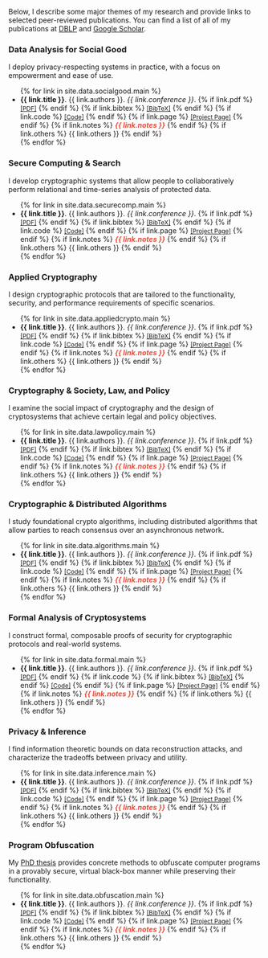 Below, I describe some major themes of my research and provide links to selected peer-reviewed publications. You can find a list of all of my publications at <a href="https://dblp.org/pid/59/6288.html"><i class="ai ai-dblp"></i> DBLP</a> and <a href="https://scholar.google.com/citations?user=lneZSfIAAAAJ"><i class="ai ai-google-scholar"></i> Google Scholar</a>.


### <i class="fa fa-users"></i> Data Analysis for Social Good

I deploy privacy-respecting systems in practice, with a focus on empowerment and ease of use.

<ul>
{% for link in site.data.socialgood.main %}
<li>
    <strong>{{ link.title }}</strong>.
    {{ link.authors }}.
    <em>{{ link.conference }}</em>.
    {% if link.pdf %} 
      <a href="{{ link.pdf }}" style="font-size:12px;">[PDF]</a>
      {% endif %}
      {% if link.bibtex %} 
      <a href="{{ link.bibtex }}" style="font-size:12px;">[BibTeX]</a>
      {% endif %}
      {% if link.code %} 
      <a href="{{ link.code }}" style="font-size:12px;">[Code]</a>
      {% endif %}
      {% if link.page %} 
      <a href="{{ link.page }}" style="font-size:12px;">[Project Page]</a>
      {% endif %}
      {% if link.notes %} 
      <strong> <i style="color:#e74d3c">{{ link.notes }}</i></strong>
      {% endif %}
      {% if link.others %} 
      {{ link.others }}
      {% endif %}
</li>
{% endfor %}
</ul>



### <i class="fa fa-database"></i> Secure Computing & Search

I develop cryptographic systems that allow people to collaboratively perform relational and time-series analysis of protected data.

<ul>
{% for link in site.data.securecomp.main %}
<li>
    <strong>{{ link.title }}</strong>.
    {{ link.authors }}.
    <em>{{ link.conference }}</em>.
    {% if link.pdf %} 
      <a href="{{ link.pdf }}" style="font-size:12px;">[PDF]</a>
      {% endif %}
      {% if link.bibtex %} 
      <a href="{{ link.bibtex }}" style="font-size:12px;">[BibTeX]</a>
      {% endif %}
      {% if link.code %} 
      <a href="{{ link.code }}" style="font-size:12px;">[Code]</a>
      {% endif %}
      {% if link.page %} 
      <a href="{{ link.page }}" style="font-size:12px;">[Project Page]</a>
      {% endif %}
      {% if link.notes %} 
      <strong> <i style="color:#e74d3c">{{ link.notes }}</i></strong>
      {% endif %}
      {% if link.others %} 
      {{ link.others }}
      {% endif %}
</li>
{% endfor %}
</ul>



### <i class="fa fa-cloud"></i> Applied Cryptography

I design cryptographic protocols that are tailored to the functionality, security, and performance requirements of specific scenarios.

<ul>
{% for link in site.data.appliedcrypto.main %}
<li>
    <strong>{{ link.title }}</strong>.
    {{ link.authors }}.
    <em>{{ link.conference }}</em>.
    {% if link.pdf %} 
      <a href="{{ link.pdf }}" style="font-size:12px;">[PDF]</a>
      {% endif %}
      {% if link.bibtex %} 
      <a href="{{ link.bibtex }}" style="font-size:12px;">[BibTeX]</a>
      {% endif %}
      {% if link.code %} 
      <a href="{{ link.code }}" style="font-size:12px;">[Code]</a>
      {% endif %}
      {% if link.page %} 
      <a href="{{ link.page }}" style="font-size:12px;">[Project Page]</a>
      {% endif %}
      {% if link.notes %} 
      <strong> <i style="color:#e74d3c">{{ link.notes }}</i></strong>
      {% endif %}
      {% if link.others %} 
      {{ link.others }}
      {% endif %}
</li>
{% endfor %}
</ul>



### <i class="fa fa-balance-scale"></i> Cryptography & Society, Law, and Policy

I examine the social impact of cryptography and the design of cryptosystems that achieve certain legal and policy objectives.

<ul>
{% for link in site.data.lawpolicy.main %}
<li>
    <strong>{{ link.title }}</strong>.
    {{ link.authors }}.
    <em>{{ link.conference }}</em>.
    {% if link.pdf %} 
      <a href="{{ link.pdf }}" style="font-size:12px;">[PDF]</a>
      {% endif %}
      {% if link.bibtex %} 
      <a href="{{ link.bibtex }}" style="font-size:12px;">[BibTeX]</a>
      {% endif %}
      {% if link.code %} 
      <a href="{{ link.code }}" style="font-size:12px;">[Code]</a>
      {% endif %}
      {% if link.page %} 
      <a href="{{ link.page }}" style="font-size:12px;">[Project Page]</a>
      {% endif %}
      {% if link.notes %} 
      <strong> <i style="color:#e74d3c">{{ link.notes }}</i></strong>
      {% endif %}
      {% if link.others %} 
      {{ link.others }}
      {% endif %}
</li>
{% endfor %}
</ul>



### <i class="fa fa-server"></i> Cryptographic & Distributed Algorithms

I study foundational crypto algorithms, including distributed algorithms that allow parties to reach consensus over an asynchronous network.

<ul>
{% for link in site.data.algorithms.main %}
<li>
    <strong>{{ link.title }}</strong>.
    {{ link.authors }}.
    <em>{{ link.conference }}</em>.
    {% if link.pdf %} 
      <a href="{{ link.pdf }}" style="font-size:12px;">[PDF]</a>
      {% endif %}
      {% if link.bibtex %} 
      <a href="{{ link.bibtex }}" style="font-size:12px;">[BibTeX]</a>
      {% endif %}
      {% if link.code %} 
      <a href="{{ link.code }}" style="font-size:12px;">[Code]</a>
      {% endif %}
      {% if link.page %} 
      <a href="{{ link.page }}" style="font-size:12px;">[Project Page]</a>
      {% endif %}
      {% if link.notes %} 
      <strong> <i style="color:#e74d3c">{{ link.notes }}</i></strong>
      {% endif %}
      {% if link.others %} 
      {{ link.others }}
      {% endif %}
</li>
{% endfor %}
</ul>


### <i class="fa fa-check-circle"></i> Formal Analysis of Cryptosystems

I construct formal, composable proofs of security for cryptographic protocols and real-world systems.

<ul>
{% for link in site.data.formal.main %}
<li>
    <strong>{{ link.title }}</strong>.
    {{ link.authors }}.
    <em>{{ link.conference }}</em>.
    {% if link.pdf %} 
      <a href="{{ link.pdf }}" style="font-size:12px;">[PDF]</a>
      {% endif %}
      {% if link.code %} 
      {% if link.bibtex %} 
      <a href="{{ link.bibtex }}" style="font-size:12px;">[BibTeX]</a>
      {% endif %}
      <a href="{{ link.code }}" style="font-size:12px;">[Code]</a>
      {% endif %}
      {% if link.page %} 
      <a href="{{ link.page }}" style="font-size:12px;">[Project Page]</a>
      {% endif %}
      {% if link.notes %} 
      <strong> <i style="color:#e74d3c">{{ link.notes }}</i></strong>
      {% endif %}
      {% if link.others %} 
      {{ link.others }}
      {% endif %}
</li>
{% endfor %}
</ul>


### <i class="fa fa-lightbulb"></i> Privacy & Inference

I find information theoretic bounds on data reconstruction attacks, and characterize the tradeoffs between privacy and utility.

<ul>
{% for link in site.data.inference.main %}
<li>
    <strong>{{ link.title }}</strong>.
    {{ link.authors }}.
    <em>{{ link.conference }}</em>.
    {% if link.pdf %} 
      <a href="{{ link.pdf }}" style="font-size:12px;">[PDF]</a>
      {% endif %}
      {% if link.bibtex %} 
      <a href="{{ link.bibtex }}" style="font-size:12px;">[BibTeX]</a>
      {% endif %}
      {% if link.code %} 
      <a href="{{ link.code }}" style="font-size:12px;">[Code]</a>
      {% endif %}
      {% if link.page %} 
      <a href="{{ link.page }}" style="font-size:12px;">[Project Page]</a>
      {% endif %}
      {% if link.notes %} 
      <strong> <i style="color:#e74d3c">{{ link.notes }}</i></strong>
      {% endif %}
      {% if link.others %} 
      {{ link.others }}
      {% endif %}
</li>
{% endfor %}
</ul>


### <i class="fa fa-code fa-fw"></i> Program Obfuscation

My <a href="https://dspace.mit.edu/handle/1721.1/64489">PhD thesis</a> provides concrete methods to obfuscate computer programs in a provably secure, virtual black-box manner while preserving their functionality.

<ul>
{% for link in site.data.obfuscation.main %}
<li>
    <strong>{{ link.title }}</strong>.
    {{ link.authors }}.
    <em>{{ link.conference }}</em>.
    {% if link.pdf %} 
      <a href="{{ link.pdf }}" style="font-size:12px;">[PDF]</a>
      {% endif %}
      {% if link.bibtex %} 
      <a href="{{ link.bibtex }}" style="font-size:12px;">[BibTeX]</a>
      {% endif %}
      {% if link.code %} 
      <a href="{{ link.code }}" style="font-size:12px;">[Code]</a>
      {% endif %}
      {% if link.page %} 
      <a href="{{ link.page }}" style="font-size:12px;">[Project Page]</a>
      {% endif %}
      {% if link.notes %} 
      <strong> <i style="color:#e74d3c">{{ link.notes }}</i></strong>
      {% endif %}
      {% if link.others %} 
      {{ link.others }}
      {% endif %}
</li>
{% endfor %}
</ul>


<!---
<div class="publications">
<ol class="bibliography">

{% for link in site.data.obfuscation.main %}

<li>
<div class="pub-row">
  <div class="col-sm-9">
      <div class="title"><a href="{{ link.pdf }}">{{ link.title }}</a></div>
      <div class="author">{{ link.authors }}</div>
      <div class="periodical"><em>{{ link.conference }}</em>
      </div>
    <div class="links">
      {% if link.pdf %} 
      <a href="{{ link.pdf }}" class="btn btn-sm z-depth-0" role="button" target="_blank" style="font-size:12px;">PDF</a>
      {% endif %}
      {% if link.code %} 
      <a href="{{ link.code }}" class="btn btn-sm z-depth-0" role="button" target="_blank" style="font-size:12px;">Code</a>
      {% endif %}
      {% if link.page %} 
      <a href="{{ link.page }}" class="btn btn-sm z-depth-0" role="button" target="_blank" style="font-size:12px;">Project Page</a>
      {% endif %}
      {% if link.bibtex %} 
      <a href="{{ link.bibtex }}" class="btn btn-sm z-depth-0" role="button" target="_blank" style="font-size:12px;">BibTex</a>
      {% endif %}
      {% if link.notes %} 
      <strong> <i style="color:#e74d3c">{{ link.notes }}</i></strong>
      {% endif %}
      {% if link.others %} 
      {{ link.others }}
      {% endif %}
    </div>
  </div>
</div>
</li>

{% endfor %}

</ol>
</div>
-->
